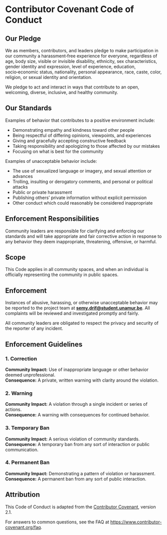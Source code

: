 # Contributor Covenant Code of Conduct

## Our Pledge
We as members, contributors, and leaders pledge to make participation in our
community a harassment‑free experience for everyone, regardless of age, body
size, visible or invisible disability, ethnicity, sex characteristics, gender
identity and expression, level of experience, education, socio‑economic status,
nationality, personal appearance, race, caste, color, religion, or sexual
identity and orientation.

We pledge to act and interact in ways that contribute to an open, welcoming,
diverse, inclusive, and healthy community.

## Our Standards
Examples of behavior that contributes to a positive environment include:
- Demonstrating empathy and kindness toward other people
- Being respectful of differing opinions, viewpoints, and experiences
- Giving and gracefully accepting constructive feedback
- Taking responsibility and apologizing to those affected by our mistakes
- Focusing on what is best for the community

Examples of unacceptable behavior include:
- The use of sexualized language or imagery, and sexual attention or advances
- Trolling, insulting or derogatory comments, and personal or political attacks
- Public or private harassment
- Publishing others’ private information without explicit permission
- Other conduct which could reasonably be considered inappropriate

## Enforcement Responsibilities
Community leaders are responsible for clarifying and enforcing our standards
and will take appropriate and fair corrective action in response to any behavior
they deem inappropriate, threatening, offensive, or harmful.

## Scope
This Code applies in all community spaces, and when an individual is officially
representing the community in public spaces.

## Enforcement
Instances of abusive, harassing, or otherwise unacceptable behavior may be
reported to the project team at **semy.drif@student.unamur.be**.
All complaints will be reviewed and investigated promptly and fairly.

All community leaders are obligated to respect the privacy and security of the
reporter of any incident.

## Enforcement Guidelines

### 1. Correction
**Community Impact:** Use of inappropriate language or other behavior deemed unprofessional.  
**Consequence:** A private, written warning with clarity around the violation.

### 2. Warning
**Community Impact:** A violation through a single incident or series of actions.  
**Consequence:** A warning with consequences for continued behavior.

### 3. Temporary Ban
**Community Impact:** A serious violation of community standards.  
**Consequence:** A temporary ban from any sort of interaction or public communication.

### 4. Permanent Ban
**Community Impact:** Demonstrating a pattern of violation or harassment.  
**Consequence:** A permanent ban from any sort of public interaction.

## Attribution
This Code of Conduct is adapted from the [Contributor Covenant][homepage],
version 2.1.

For answers to common questions, see the FAQ at
https://www.contributor-covenant.org/faq.

[homepage]: https://www.contributor-covenant.org
